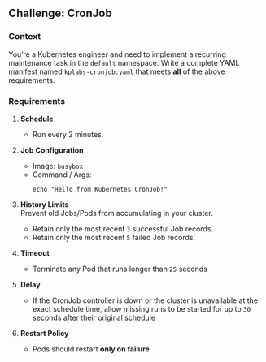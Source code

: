 ## Challenge:  CronJob

### Context
You’re a Kubernetes engineer and need to implement a recurring maintenance task in the `default` namespace. Write a complete YAML manifest named `kplabs-cronjob.yaml` that meets **all** of the above requirements.

### Requirements

1. **Schedule**
   - Run every 2 minutes.

2. **Job Configuration**
   - Image: `busybox`
   - Command / Args:  
     ```shell
     echo "Hello from Kubernetes CronJob!"
     ```

3. **History Limits**  
   Prevent old Jobs/Pods from accumulating in your cluster.
   - Retain only the most recent `3` successful Job records.
   - Retain only the most recent `5` failed Job records.

4. **Timeout**
   - Terminate any Pod that runs longer than `25` seconds  
5. **Delay**
   - If the CronJob controller is down or the cluster is unavailable at the exact schedule time, allow missing runs to be started for up to `30` seconds after their original schedule
5. **Restart Policy**
   - Pods should restart **only on failure**
     

